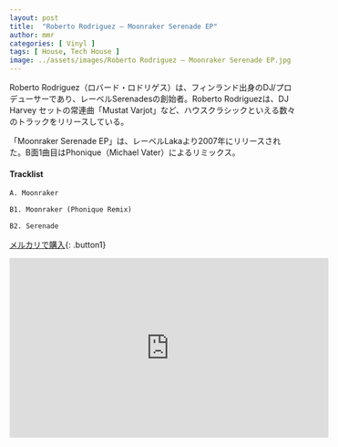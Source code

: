 ```yaml
---
layout: post
title:  "Roberto Rodriguez – Moonraker Serenade EP"
author: mmr
categories: [ Vinyl ]
tags: [ House, Tech House ]
image: ../assets/images/Roberto Rodriguez – Moonraker Serenade EP.jpg
---
```


Roberto Rodriguez（ロバード・ロドリゲス）は、フィンランド出身のDJ/プロデューサーであり、レーベルSerenadesの創始者。Roberto Rodriguezは、DJ Harvey セットの常連曲「Mustat Varjot」など、ハウスクラシックといえる数々のトラックをリリースしている。

「Moonraker Serenade EP」は、レーベルLakaより2007年にリリースされた。B面1曲目はPhonique（Michael Vater）によるリミックス。

#### Tracklist
```md
A. Moonraker

B1. Moonraker (Phonique Remix)

B2. Serenade
```

[メルカリで購入](https://jp.mercari.com/item/m52395790850?afid=6142608987){: .button1}

<iframe width="560" height="315" src="https://www.youtube.com/embed/SDsc3g0KG1s?si=jmRreuk27l8oW2nb" title="YouTube video player" frameborder="0" allow="accelerometer; autoplay; clipboard-write; encrypted-media; gyroscope; picture-in-picture; web-share" referrerpolicy="strict-origin-when-cross-origin" allowfullscreen></iframe>